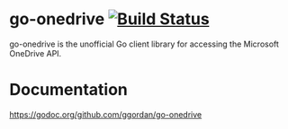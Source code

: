 # go-onedrive [![Build Status](https://travis-ci.org/ggordan/go-onedrive.svg?branch=master)](https://travis-ci.org/ggordan/go-onedrive)

go-onedrive is the unofficial Go client library for accessing the Microsoft OneDrive API.

# Documentation

https://godoc.org/github.com/ggordan/go-onedrive
